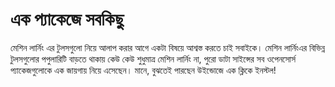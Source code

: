 # এক প্যাকেজে সবকিছু

মেশিন লার্নিং এর টুলসগুলো নিয়ে আলাপ করার আগে একটা বিষয়ে আশ্বস্ত করতে চাই সবাইকে। মেশিন লার্নিংএর বিভিন্ন টুলসগুলোর পপুলারিটি বাড়তে থাকায় কেউ কেউ শুধুমাত্র মেশিন লার্নিং না, পুরো ডাটা সাইন্সের সব ওপেনসোর্স প্যাকেজগুলোকে এক জায়গায় নিয়ে এসেছেন। মানে, বুঝতেই পারছেন উইন্ডোজে এক ক্লিকে ইনস্টল! 

